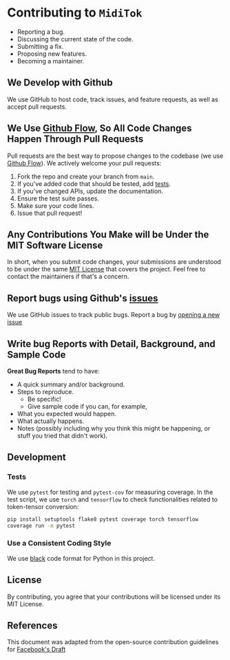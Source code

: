 # Contributing to `MidiTok`

- Reporting a bug.
- Discussing the current state of the code.
- Submitting a fix.
- Proposing new features.
- Becoming a maintainer.

## We Develop with Github

We use GitHub to host code, track issues, and feature requests, as well as accept pull requests.

## We Use [Github Flow](https://guides.github.com/introduction/flow/index.html), So All Code Changes Happen Through Pull Requests

Pull requests are the best way to propose changes to the codebase (we use [Github Flow](https://guides.github.com/introduction/flow/index.html)). We actively welcome your pull requests:

1. Fork the repo and create your branch from `main`.
2. If you've added code that should be tested, add [tests](tests).
3. If you've changed APIs, update the documentation.
4. Ensure the test suite passes.
5. Make sure your code lines.
6. Issue that pull request!

## Any Contributions You Make will be Under the MIT Software License

In short, when you submit code changes, your submissions are understood to be under the same [MIT License](http://choosealicense.com/licenses/mit/) that covers the project. Feel free to contact the maintainers if that's a concern.

## Report bugs using Github's [issues](https://github.com/briandk/transcriptase-atom/issues)

We use GitHub issues to track public bugs. Report a bug by [opening a new issue](https://github.com/Natooz/MidiTok/issues/new)

## Write bug Reports with Detail, Background, and Sample Code

**Great Bug Reports** tend to have:

- A quick summary and/or background.
- Steps to reproduce.
  - Be specific!
  - Give sample code if you can, for example,
- What you expected would happen.
- What actually happens.
- Notes (possibly including why you think this might be happening, or stuff you tried that didn't work).

## Development

### Tests

We use `pytest` for testing and `pytest-cov` for measuring coverage. In the test script, we use `torch` and `tensorflow` to check functionalities related to token-tensor conversion:

```bash
pip install setuptools flake8 pytest coverage torch tensorflow
coverage run -m pytest
```

### Use a Consistent Coding Style

We use [black](https://github.com/psf/black) code format for Python in this project.


## License

By contributing, you agree that your contributions will be licensed under its MIT License.

## References

This document was adapted from the open-source contribution guidelines for [Facebook's Draft](https://github.com/facebook/draft-js/blob/a9316a723f9e918afde44dea68b5f9f39b7d9b00/CONTRIBUTING.md)
